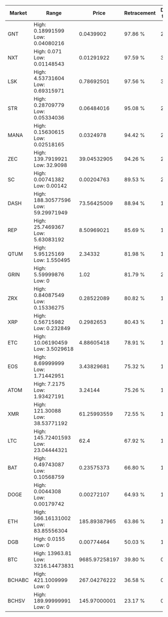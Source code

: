 | Market | Range | Price| Retracement | Doubles to 50% |
| --- | --- | --- | --- | --- |
| GNT | High: 0.18991599<br />Low: 0.04080216 | 0.0439902 | 97.86 % | 2.62 |
| NXT | High: 0.071<br />Low: 0.01148543 | 0.01291922 | 97.59 % | 3.19 |
| LSK | High: 4.53731604<br />Low: 0.69315971 | 0.78692501 | 97.56 % | 3.32 |
| STR | High: 0.28709779<br />Low: 0.05334036 | 0.06484016 | 95.08 % | 2.63 |
| MANA | High: 0.15630615<br />Low: 0.02518165 | 0.0324978 | 94.42 % | 2.79 |
| ZEC | High: 139.7919921<br />Low: 32.9098 | 39.04532905 | 94.26 % | 2.21 |
| SC | High: 0.00741382<br />Low: 0.00142 | 0.00204763 | 89.53 % | 2.16 |
| DASH | High: 188.30577596<br />Low: 59.29971949 | 73.56425009 | 88.94 % | 1.68 |
| REP | High: 25.7469367<br />Low: 5.63083192 | 8.50969021 | 85.69 % | 1.84 |
| QTUM | High: 5.95125169<br />Low: 1.550495 | 2.34332 | 81.98 % | 1.60 |
| GRIN | High: 5.59999876<br />Low: 0 | 1.02 | 81.79 % | 2.75 |
| ZRX | High: 0.84087549<br />Low: 0.15336275 | 0.28522089 | 80.82 % | 1.74 |
| XRP | High: 0.56715982<br />Low: 0.232849 | 0.2982653 | 80.43 % | 1.34 |
| ETC | High: 10.06190459<br />Low: 3.5029618 | 4.88605418 | 78.91 % | 1.39 |
| EOS | High: 8.69999999<br />Low: 1.71442951 | 3.43829681 | 75.32 % | 1.51 |
| ATOM | High: 7.2175<br />Low: 1.93427191 | 3.24144 | 75.26 % | 1.41 |
| XMR | High: 121.30088<br />Low: 38.53771192 | 61.25993559 | 72.55 % | 1.30 |
| LTC | High: 145.72401593<br />Low: 23.04444321 | 62.4 | 67.92 % | 1.35 |
| BAT | High: 0.49743087<br />Low: 0.10568759 | 0.23575373 | 66.80 % | 1.28 |
| DOGE | High: 0.0044308<br />Low: 0.00179742 | 0.00272107 | 64.93 % | 1.14 |
| ETH | High: 366.16131002<br />Low: 83.85556304 | 185.89387965 | 63.86 % | 1.21 |
| DGB | High: 0.0155<br />Low: 0 | 0.00774464 | 50.03 % | 1.00 |
| BTC | High: 13963.81<br />Low: 3216.14473831 | 9685.97258197 | 39.80 % | 0.00 |
| BCHABC | High: 421.1009999<br />Low: 0 | 267.04276222 | 36.58 % | 0.00 |
| BCHSV | High: 189.99999991<br />Low: 0 | 145.97000001 | 23.17 % | 0.00 |
